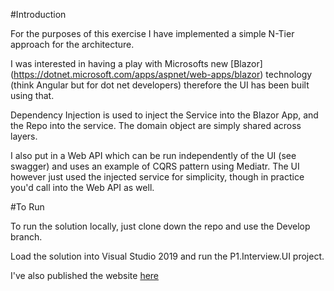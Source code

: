 #Introduction

For the purposes of this exercise I have implemented a simple N-Tier approach for the architecture.

I was interested in having a play with Microsofts new [Blazor] (https://dotnet.microsoft.com/apps/aspnet/web-apps/blazor) technology (think Angular but for dot net developers) therefore the UI has been built using that.

Dependency Injection is used to inject the Service into the Blazor App, and the Repo into the service. The domain object are simply shared across layers.

I also put in a Web API which can be run independently of the UI (see swagger) and uses an example of CQRS pattern using Mediatr. The UI however just used the injected service for simplicity, though in practice you'd call into the Web API as well.

#To Run

To run the solution locally, just clone down the repo and use the Develop branch.

Load the solution into Visual Studio 2019 and run the P1.Interview.UI project.

I've also published the website [here]()